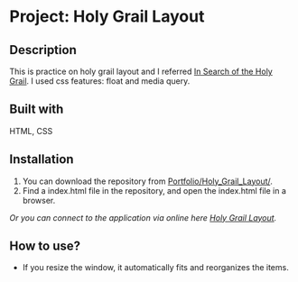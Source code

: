 # Project: Holy Grail Layout

## Description

This is practice on holy grail layout and I referred [In Search of the Holy Grail](http://alistapart.com/article/holygrail). I used css features: float and media query.

## Built with

HTML, CSS

## Installation

1. You can download the repository from
[Portfolio/Holy_Grail_Layout/](https://github.com/leachung/Portfolio/tree/master/Holy_Grail_Layout/).
2. Find a index.html file in the repository, and open the index.html file in a browser.

*Or you can connect to the application via online here [Holy Grail Layout](https://leachung.github.io/Portfolio/Holy_Grail_Layout/index.html).*

## How to use?

- If you resize the window, it automatically fits and reorganizes the items.
